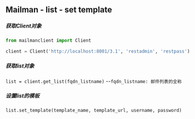 ## Mailman - list - set template

##### 获取Client对象 
```python
from mailmanclient import Client

client = Client('http://localhost:8001/3.1', 'restadmin', 'restpass')
```

##### 获取list对象
`list = client.get_list(fqdn_listname)`  --`fqdn_listname: 邮件列表的全称`

##### 设置list的模板
`list.set_template(template_name, template_url, username, password)`
